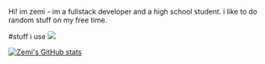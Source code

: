 Hi! im zemi - im a fullstack developer and a high school student. i like to do random stuff on my free time.

#stuff i use
[![](https://skillicons.dev/icons?i=js,html,css,ae,arduino,androidstudio,bash,blender,cs,codepen,discord,bots,dotnet,firebase,github,githubactions,ai,jquery,linux,mysql,nodejs,ps,powershell,py,raspberrypi,react,tailwind,threejs,vscode,vue,vite,webpack)](https://skillicons.dev)

[![Zemi's GitHub stats](https://github-readme-stats.vercel.app/api?username=Ucaninek)](https://github.com/anuraghazra/github-readme-stats)

<!---
Ucaninek/Ucaninek is a ✨ special ✨ repository because its `README.md` (this file) appears on your GitHub profile.
You can click the Preview link to take a look at your changes.
--->
